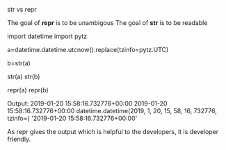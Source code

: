 str vs repr

The goal of __repr__ is to be unambigous
The goal of __str__  is to be readable

import datetime
import pytz

a=datetime.datetime.utcnow().replace(tzinfo=pytz.UTC)

b=str(a)

str(a)
str(b)

repr(a)
repr(b)

Output:
2019-01-20 15:58:16.732776+00:00
2019-01-20 15:58:16.732776+00:00
datetime.datetime(2019, 1, 20, 15, 58, 16, 732776, tzinfo=<UTC>)
'2019-01-20 15:58:16.732776+00:00'


As repr gives the output which is helpful to the developers, it is developer friendly.